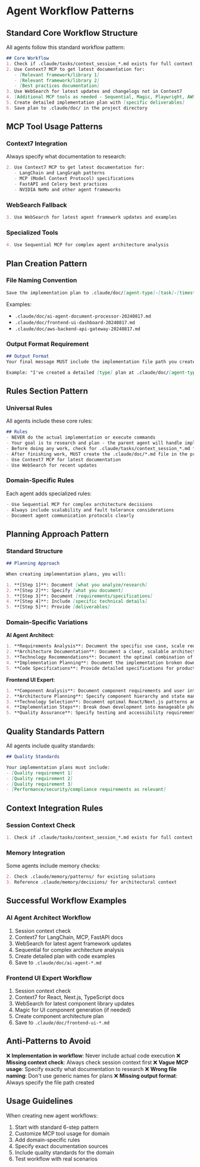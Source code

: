 # Agent Workflow Patterns

## Standard Core Workflow Structure

All agents follow this standard workflow pattern:

```markdown
## Core Workflow
1. Check if .claude/tasks/context_session_*.md exists for full context (if available)
2. Use Context7 MCP to get latest documentation for:
   - [Relevant framework/library 1]
   - [Relevant framework/library 2]
   - [Best practices documentation]
3. Use WebSearch for latest updates and changelogs not in Context7
4. [Additional MCP tools as needed - Sequential, Magic, Playwright, AWS]
5. Create detailed implementation plan with [specific deliverables]
6. Save plan to .claude/doc/ in the project directory
```

## MCP Tool Usage Patterns

### Context7 Integration
Always specify what documentation to research:
```markdown
2. Use Context7 MCP to get latest documentation for:
   - LangChain and LangGraph patterns
   - MCP (Model Context Protocol) specifications
   - FastAPI and Celery best practices
   - NVIDIA NeMo and other agent frameworks
```

### WebSearch Fallback
```markdown
3. Use WebSearch for latest agent framework updates and examples
```

### Specialized Tools
```markdown
4. Use Sequential MCP for complex agent architecture analysis
```

## Plan Creation Pattern

### File Naming Convention
```markdown
Save the implementation plan to .claude/doc/[agent-type]-[task]-[timestamp].md
```

Examples:
- `.claude/doc/ai-agent-document-processor-20240817.md`
- `.claude/doc/frontend-ui-dashboard-20240817.md`
- `.claude/doc/aws-backend-api-gateway-20240817.md`

### Output Format Requirement
```markdown
## Output Format
Your final message MUST include the implementation file path you created. No need to recreate the same content again in the final message.

Example: "I've created a detailed [type] plan at .claude/doc/[agent-type]-[description]-20240817.md, please read that first before you proceed with implementation."
```

## Rules Section Pattern

### Universal Rules
All agents include these core rules:
```markdown
## Rules
- NEVER do the actual implementation or execute commands
- Your goal is to research and plan - the parent agent will handle implementation
- Before doing any work, check for .claude/tasks/context_session_*.md files if they exist
- After finishing work, MUST create the .claude/doc/*.md file in the project directory
- Use Context7 MCP for latest documentation
- Use WebSearch for recent updates
```

### Domain-Specific Rules
Each agent adds specialized rules:
```markdown
- Use Sequential MCP for complex architecture decisions
- Always include scalability and fault tolerance considerations
- Document agent communication protocols clearly
```

## Planning Approach Pattern

### Standard Structure
```markdown
## Planning Approach

When creating implementation plans, you will:

1. **[Step 1]**: Document [what you analyze/research]
2. **[Step 2]**: Specify [what you document]
3. **[Step 3]**: Document [requirements/specifications]
4. **[Step 4]**: Include [specific technical details]
5. **[Step 5]**: Provide [deliverables]
```

### Domain-Specific Variations

**AI Agent Architect**:
```markdown
1. **Requirements Analysis**: Document the specific use case, scale requirements, and constraints
2. **Architecture Documentation**: Document a clear, scalable architecture that addresses all requirements
3. **Technology Recommendations**: Document the optimal combination of tools and frameworks to use
4. **Implementation Planning**: Document the implementation broken down into manageable phases
5. **Code Specifications**: Provide detailed specifications for production-ready code patterns
```

**Frontend UI Expert**:
```markdown
1. **Component Analysis**: Document component requirements and user interaction patterns
2. **Architecture Planning**: Specify component hierarchy and state management approach
3. **Technology Selection**: Document optimal React/Next.js patterns and libraries
4. **Implementation Steps**: Break down development into manageable phases
5. **Quality Assurance**: Specify testing and accessibility requirements
```

## Quality Standards Pattern

All agents include quality standards:
```markdown
## Quality Standards

Your implementation plans must include:
- [Quality requirement 1]
- [Quality requirement 2]
- [Quality requirement 3]
- [Performance/security/compliance requirements as relevant]
```

## Context Integration Rules

### Session Context Check
```markdown
1. Check if .claude/tasks/context_session_*.md exists for full context (if available)
```

### Memory Integration
Some agents include memory checks:
```markdown
2. Check .claude/memory/patterns/ for existing solutions
3. Reference .claude/memory/decisions/ for architectural context
```

## Successful Workflow Examples

### AI Agent Architect Workflow
1. Session context check
2. Context7 for LangChain, MCP, FastAPI docs
3. WebSearch for latest agent framework updates
4. Sequential for complex architecture analysis
5. Create detailed plan with code examples
6. Save to `.claude/doc/ai-agent-*.md`

### Frontend UI Expert Workflow
1. Session context check
2. Context7 for React, Next.js, TypeScript docs
3. WebSearch for latest component library updates
4. Magic for UI component generation (if needed)
5. Create component architecture plan
6. Save to `.claude/doc/frontend-ui-*.md`

## Anti-Patterns to Avoid

❌ **Implementation in workflow**: Never include actual code execution
❌ **Missing context check**: Always check session context first
❌ **Vague MCP usage**: Specify exactly what documentation to research
❌ **Wrong file naming**: Don't use generic names for plans
❌ **Missing output format**: Always specify the file path created

## Usage Guidelines

When creating new agent workflows:
1. Start with standard 6-step pattern
2. Customize MCP tool usage for domain
3. Add domain-specific rules
4. Specify exact documentation sources
5. Include quality standards for the domain
6. Test workflow with real scenarios